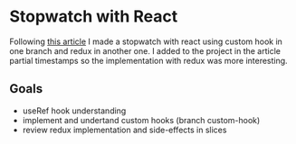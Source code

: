 # Stopwatch with React

Following [this article](https://dev.to/abdulbasit313/how-to-develop-a-stopwatch-in-react-js-with-custom-hook-561b) I made a stopwatch with react using custom hook  in one branch and redux in another one. I added to the project in the article partial timestamps so the implementation with redux was more interesting.

## Goals

* useRef hook understanding
* implement and undertand custom hooks (branch custom-hook)
* review redux implementation and side-effects in slices
